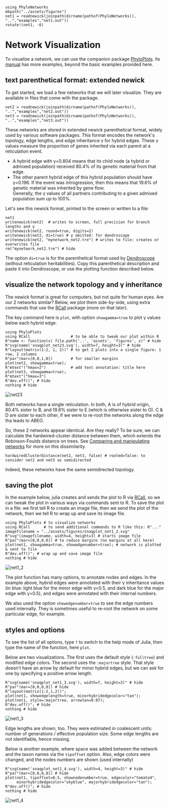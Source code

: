 ```@setup snaqplot
using PhyloNetworks
mkpath("../assets/figures")
net1 = readnewick(joinpath(dirname(pathof(PhyloNetworks)), "..","examples","net1.out"))
rotate!(net1, -6)
```
# Network Visualization

To visualize a network, we can use the companion package
[PhyloPlots](https://github.com/juliaphylo/PhyloPlots.jl).
Its [manual](https://juliaphylo.github.io/PhyloPlots.jl/dev/) has more examples,
beyond the basic examples provided here.

## text parenthetical format: extended newick

To get started, we load a few networks that we will later visualize.
They are available in files that come with the package.

```@example snaqplot
net2 = readnewick(joinpath(dirname(pathof(PhyloNetworks)), "..","examples","net2.out"))
net3 = readnewick(joinpath(dirname(pathof(PhyloNetworks)), "..","examples","net3.out"))
```

These networks are stored in extended newick parenthetical format,
widely used by various software packages.
This format encodes the network's topology, edge lengths, and
edge inheritance γ for hybrid edges.
These γ values measure the proportion of genes inherited via each parent at a
reticulation event.
- A hybrid edge with γ=0.804 means that its child node (a hybrid or admixed
  population) received 80.4% of its genetic material from that edge.
- The other parent hybrid edge of this hybrid population should have γ=0.196.
  If the event was introgression, then this means that 19.6% of genetic material
  was inherited by gene flow.  
  Generally, the γ values of all partners contributing to a given
  admixed population sum up to 100%.

Let's see this newick format, printed to the screen or written to a file:
```@repl snaqplot
net1
writenewick(net2)  # writes to screen, full precision for branch lengths and γ
writenewick(net2, round=true, digits=2)
writenewick(net2, di=true) # γ omitted: for dendroscope
writenewick(net2, "mynetwork_net2.tre") # writes to file: creates or overwrites file
rm("mynetwork_net2.tre") # hide
```
The option `di=true` is for the parenthetical format used by
[Dendroscope](https://software-ab.cs.uni-tuebingen.de/download/dendroscope/manual.pdf)
(without reticulation heritabilities).
Copy this parenthetical description and paste it into Dendroscope,
or use the plotting function described below.

## visualize the network topology and γ inheritance

The newick format is great for computers, but not quite for human eyes.
Are our 2 networks similar? Below, we plot them side-by-side, using
extra commands that use the [RCall](https://github.com/JuliaInterop/RCall.jl)
package (more on that later).

The key command here is `plot`, with option `showgamma=true` to plot γ values
below each hybrid edge.

```@example snaqplot
using PhyloPlots
using RCall                  # to be able to tweak our plot within R
R"name <- function(x) file.path('..', 'assets', 'figures', x)" # hide
R"svg(name('snaqplot_net23.svg'), width=7, height=3)" # hide
R"layout(matrix(1:2, 1, 2))" # to get 2 plots into a single figure: 1 row, 2 columns
R"par"(mar=[0,0,1,0])        # for smaller margins
plot(net2, showgamma=true);
R"mtext"("hmax=2")           # add text annotation: title here
plot(net3, showgamma=true);
R"mtext"("hmax=3")
R"dev.off()"; # hide
nothing # hide
```
![net23](../assets/figures/snaqplot_net23.svg)

Both networks have a single reticulation.
In both, A is of hybrid origin, 80.4% sister to B,
and 19.6% sister to E (which is otherwise sister to O).
C & D are sister to each other, if we were to re-root the networks
along the edge tha leads to ABEO.

So, these 2 networks appear identical. Are they really? To be sure, we can
calculate the hardwired-cluster distance between them, which extends the
Robinson-Foulds distance on trees.
See [Comparing and manipulating networks](@ref) for more on this dissimilarity.

```@repl snaqplot
hardwiredClusterDistance(net2, net3, false) # rooted=false: to consider net2 and net3 as semidirected
```

Indeed, these networks have the same semidirected topology.

## saving the plot

In the example below, julia creates and sends the plot to R
via [RCall](https://github.com/JuliaInterop/RCall.jl),
so we can tweak the plot in various ways via commands sent to R.
To save the plot in a file: we first tell R to create an image file,
then we send the plot of the network,
then we tell R to wrap up and save its image file.

```@example snaqplot
using PhyloPlots # to visualize networks
using RCall      # to send additional commands to R like this: R"..."
imagefilename = "../assets/figures/snaqplot_net1_2.svg"
R"svg"(imagefilename, width=4, height=3) # starts image file
R"par"(mar=[0,0,0,0]) # to reduce margins (no margins at all here)
plot(net1, showgamma=true, showedgenumber=true); # network is plotted & sent to file
R"dev.off()"; # wrap up and save image file
nothing # hide
```
![net1_2](../assets/figures/snaqplot_net1_2.svg)

The plot function has many options, to annotate nodes and edges. In the
example above, hybrid edges were annotated with their γ inheritance values
(in blue: light blue for the minor edge with γ<0.5, and dark blue for the
major edge with γ>0.5), and edges were annotated with their internal numbers.

We also used the option `showedgenumber=true` to see the edge numbers used
internally. They is sometimes useful to re-root the network on some particular
edge, for example.

## styles and options

To see the list of all options, type `?` to switch to the help mode
of Julia, then type the name of the function, here `plot`.

Below are two visualizations.
The first uses the default style (`:fulltree`) and modified edge colors.
The second uses the `:majortree` style.
That style doesn't have an arrow by default for minor hybrid edges,
but we can ask for one by specifying a positive arrow length.
```@example snaqplot
R"svg(name('snaqplot_net1_3.svg'), width=7, height=3)" # hide
R"par"(mar=[0,0,0,0]) # hide
R"layout(matrix(1:2,1,2))";
plot(net1, showedgelength=true, minorhybridedgecolor="tan");
plot(net1, style=:majortree, arrowlen=0.07);
R"dev.off()"; # hide
nothing # hide
```
![net1_3](../assets/figures/snaqplot_net1_3.svg)

Edge lengths are shown, too. They were estimated in coalescent units:
number of generations / effective population size.
Some edge lengths are not identifiable, hence missing.

Below is another example, where space was added between the network and
the taxon names via the `tipoffset` option.
Also, edge colors were changed, and the nodes numbers are shown (used internally)

```@example snaqplot
R"svg(name('snaqplot_net1_4.svg'), width=4, height=3)" # hide
R"par"(mar=[0,0,0,0]) # hide
plot(net1, tipoffset=0.5, shownodenumber=true, edgecolor="tomato4",
     minorhybridedgecolor="skyblue", majorhybridedgecolor="tan");
R"dev.off()"; # hide
nothing # hide
```
![net1_4](../assets/figures/snaqplot_net1_4.svg)
